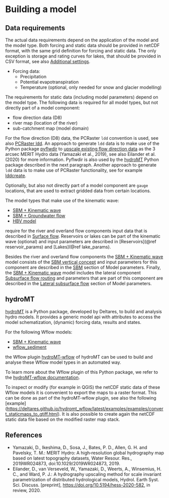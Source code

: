 # Building a model

## Data requirements
The actual data requirements depend on the application of the model and the model type. Both
forcing and static data should be provided in netCDF format, with the same grid definition
for forcing and static data. The only exception is storage and rating curves for lakes, that
should be provided in CSV format, see also [Additional settings](@ref).

* Forcing data:
  - Precipitation
  - Potential evapotranspiration
  - Temperature (optional, only needed for snow and glacier modelling)

The requirements for static data (including model parameters) depend on the model type. The 
following data is required for all model types, but not directly part of a model component:

+ flow direction data (D8)
+ river map (location of the river)
+ sub-catchment map (model domain)

For the flow direction (D8) data, the PCRaster `ldd` convention is used, see also [PCRaster
ldd](https://pcraster.geo.uu.nl/pcraster/4.3.1/documentation/pcraster_manual/sphinx/secdatbase.html#ldd-data-type).
An approach to generate `ldd` data is to make use of the Python package
[pyflwdir](https://deltares.gitlab.io/wflow/pyflwdir/) to [upscale existing flow direction
data](https://deltares.gitlab.io/wflow/pyflwdir/flwdir.html#Flow-direction-upscaling) as the
3 arcsec MERIT Hydro data (Yamazaki et al., 2019), see also Eilander et al. (2020) for more
information. Pyflwdir is also used by the [hydroMT](@ref) Python package described in the
next paragraph. Another approach to generate `ldd` data is to make use of PCRaster
functionality, see for example
[lddcreate](https://pcraster.geo.uu.nl/pcraster/4.3.1/documentation/pcraster_manual/sphinx/op_lddcreate.html).

Optionally, but also not directly part of a model component are `gauge` locations, that are
used to extract gridded data from certain locations.

The model types that make use of the kinematic wave:
+ [SBM + Kinematic wave](@ref)
+ [SBM + Groundwater flow](@ref)
+ [HBV model](@ref)

require for the river and overland flow components input data that is described in [Surface
flow](@ref). Reservoirs or lakes can be part of the kinematic wave (optional) and input
parameters are described in [Reservoirs](@ref reservoir_params) and [Lakes](@ref
lake_params).

Besides the river and overland flow components the [SBM + Kinematic wave](@ref) model
consists of the [SBM vertical concept](@ref) and input parameters for this component are
described in the [SBM](@ref) section of Model parameters. Finally, the [SBM + Kinematic
wave](@ref) model includes the lateral component [Subsurface flow routing](@ref) and
parameters that are part of this component are described in the [Lateral subsurface
flow](@ref) section of Model parameters.

## hydroMT
[hydroMT](https://github.com/Deltares/hydromt) is a Python package, developed by Deltares,
to build and analysis hydro models. It provides a generic model api with attributes to
access the model schematization, (dynamic) forcing data, results and states.

For the following Wflow models:
  - [SBM + Kinematic wave](@ref) 
  - [wflow_sediment](@ref)

the Wflow plugin [hydroMT-wflow](https://github.com/Deltares/hydromt_wflow) of hydroMT can
be used to build and analyse these Wflow model types in an automated way.

To learn more about the Wflow plugin of this Python package, we refer to the [hydroMT-wflow
documentation](https://deltares.github.io/hydromt_wflow/latest/index.html).

To inspect or modify (for example in QGIS) the netCDF static data of these Wflow models it
is convenient to export the maps to a raster format. This can be done as part of the
hydroMT-wflow plugin, see also the following [example]
(https://deltares.github.io/hydromt_wflow/latest/examples/examples/convert_staticmaps_to_gtiff.html).
It is also possible to create again the netCDF static data file based on the modified raster
map stack.


## References
+ Yamazaki, D., Ikeshima, D., Sosa, J., Bates, P. D., Allen, G. H. and Pavelsky, T. M.:
  MERIT Hydro: A high‐resolution global hydrography map based on latest topography datasets,
  Water Resour. Res., 2019WR024873, doi:10.1029/2019WR024873, 2019.
+ Eilander, D., van Verseveld, W., Yamazaki, D., Weerts, A., Winsemius, H. C., and Ward, P.
  J.: A hydrography upscaling method for scale invariant parametrization of distributed
  hydrological models, Hydrol. Earth Syst. Sci. Discuss. [preprint],
  <https://doi.org/10.5194/hess-2020-582>, in review, 2020. 